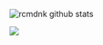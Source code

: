 ![rcmdnk github stats](https://github-readme-stats.vercel.app/api?username=grkon03)

![](https://github-readme-stats.vercel.app/api/top-langs/?username=grkon03&layout=compact&langs_count=20&exclude_repo=octopress_jp,octopress_en,rcmdnk.github.io,en,octogray_test)
